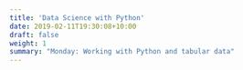 ```yaml
---
title: 'Data Science with Python'
date: 2019-02-11T19:30:08+10:00
draft: false
weight: 1
summary: "Monday: Working with Python and tabular data"
---
```

